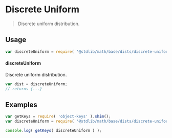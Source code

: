 # Discrete Uniform

> Discrete uniform distribution.

<section class="usage">

## Usage

```javascript
var discreteUniform = require( '@stdlib/math/base/dists/discrete-uniform' );
```

#### discreteUniform

Discrete uniform distribution.

```javascript
var dist = discreteUniform;
// returns {...}
```

</section>

<!-- /.usage -->

<section class="examples">

## Examples

<!-- TODO: better examples -->

```javascript
var getKeys = require( 'object-keys' ).shim();
var discreteUniform = require( '@stdlib/math/base/dists/discrete-uniform' );

console.log( getKeys( discreteUniform ) );
```

</section>

<!-- /.examples -->

<section class="links">

</section>

<!-- /.links -->
